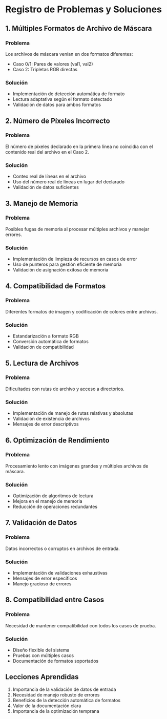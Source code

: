 # Registro de Problemas y Soluciones

## 1. Múltiples Formatos de Archivo de Máscara

### Problema
Los archivos de máscara venían en dos formatos diferentes:
- Caso 0/1: Pares de valores (val1, val2)
- Caso 2: Tripletas RGB directas

### Solución
- Implementación de detección automática de formato
- Lectura adaptativa según el formato detectado
- Validación de datos para ambos formatos

## 2. Número de Píxeles Incorrecto

### Problema
El número de píxeles declarado en la primera línea no coincidía con el contenido real del archivo en el Caso 2.

### Solución
- Conteo real de líneas en el archivo
- Uso del número real de líneas en lugar del declarado
- Validación de datos suficientes

## 3. Manejo de Memoria

### Problema
Posibles fugas de memoria al procesar múltiples archivos y manejar errores.

### Solución
- Implementación de limpieza de recursos en casos de error
- Uso de punteros para gestión eficiente de memoria
- Validación de asignación exitosa de memoria

## 4. Compatibilidad de Formatos

### Problema
Diferentes formatos de imagen y codificación de colores entre archivos.

### Solución
- Estandarización a formato RGB
- Conversión automática de formatos
- Validación de compatibilidad

## 5. Lectura de Archivos

### Problema
Dificultades con rutas de archivo y acceso a directorios.

### Solución
- Implementación de manejo de rutas relativas y absolutas
- Validación de existencia de archivos
- Mensajes de error descriptivos

## 6. Optimización de Rendimiento

### Problema
Procesamiento lento con imágenes grandes y múltiples archivos de máscara.

### Solución
- Optimización de algoritmos de lectura
- Mejora en el manejo de memoria
- Reducción de operaciones redundantes

## 7. Validación de Datos

### Problema
Datos incorrectos o corruptos en archivos de entrada.

### Solución
- Implementación de validaciones exhaustivas
- Mensajes de error específicos
- Manejo gracioso de errores

## 8. Compatibilidad entre Casos

### Problema
Necesidad de mantener compatibilidad con todos los casos de prueba.

### Solución
- Diseño flexible del sistema
- Pruebas con múltiples casos
- Documentación de formatos soportados

## Lecciones Aprendidas

1. Importancia de la validación de datos de entrada
2. Necesidad de manejo robusto de errores
3. Beneficios de la detección automática de formatos
4. Valor de la documentación clara
5. Importancia de la optimización temprana 